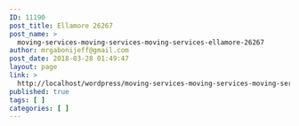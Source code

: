 ```yaml
---
ID: 11190
post_title: Ellamore 26267
post_name: >
  moving-services-moving-services-moving-services-ellamore-26267
author: mrgabonijeff@gmail.com
post_date: 2018-03-28 01:49:47
layout: page
link: >
  http://localhost/wordpress/moving-services-moving-services-moving-services-ellamore-26267/
published: true
tags: [ ]
categories: [ ]
---
```

